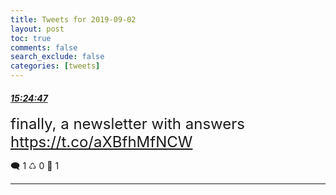 ```yaml
---
title: Tweets for 2019-09-02
layout: post
toc: true
comments: false
search_exclude: false
categories: [tweets]
---
```



#### <a href = "https://twitter.com/deepfates/status/1168635906879713280">*15:24:47*</a>

<font size="5">finally, a newsletter with answers  https://t.co/aXBfhMfNCW</font>



🗨️ 1 ♺ 0 🤍  1   

---
    
            
